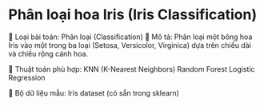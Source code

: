 # Phân loại hoa Iris (Iris Classification)
📌 Loại bài toán: Phân loại (Classification)
📌 Mô tả: Phân loại một bông hoa Iris vào một trong ba loại (Setosa, Versicolor, Virginica) dựa trên chiều dài và chiều rộng cánh hoa.

📌 Thuật toán phù hợp:
KNN (K-Nearest Neighbors)
Random Forest
Logistic Regression

📌 Bộ dữ liệu mẫu:
Iris dataset (có sẵn trong sklearn)
